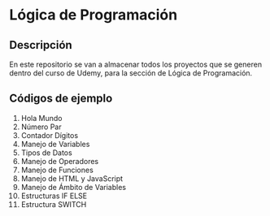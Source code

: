 # Lógica de Programación

## Descripción

En este repositorio se van a almacenar todos los proyectos que se generen dentro del curso de Udemy, para la sección de Lógica de Programación.

## Códigos de ejemplo

1. Hola Mundo
2. Número Par
3. Contador Dígitos
4. Manejo de Variables
5. Tipos de Datos
6. Manejo de Operadores
7. Manejo de Funciones
8. Manejo de HTML y JavaScript
9. Manejo de Ámbito de Variables
10. Estructuras IF ELSE
11. Estructura SWITCH
